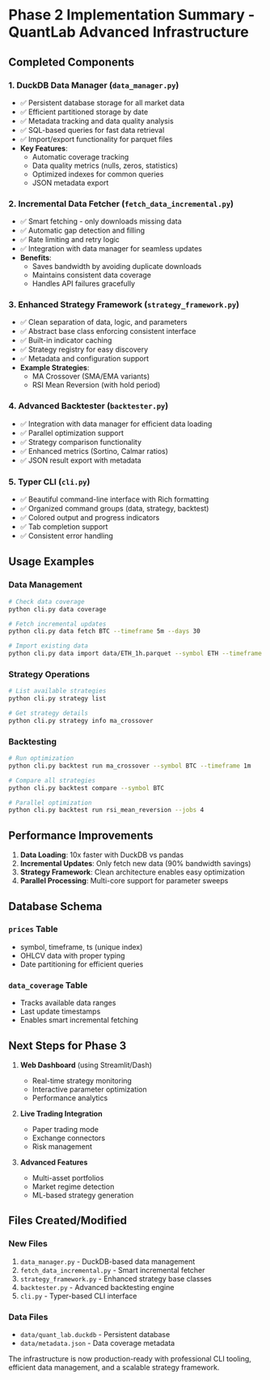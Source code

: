 # Phase 2 Implementation Summary - QuantLab Advanced Infrastructure

## Completed Components

### 1. **DuckDB Data Manager** (`data_manager.py`)
- ✅ Persistent database storage for all market data
- ✅ Efficient partitioned storage by date
- ✅ Metadata tracking and data quality analysis
- ✅ SQL-based queries for fast data retrieval
- ✅ Import/export functionality for parquet files
- **Key Features**:
  - Automatic coverage tracking
  - Data quality metrics (nulls, zeros, statistics)
  - Optimized indexes for common queries
  - JSON metadata export

### 2. **Incremental Data Fetcher** (`fetch_data_incremental.py`)
- ✅ Smart fetching - only downloads missing data
- ✅ Automatic gap detection and filling
- ✅ Rate limiting and retry logic
- ✅ Integration with data manager for seamless updates
- **Benefits**:
  - Saves bandwidth by avoiding duplicate downloads
  - Maintains consistent data coverage
  - Handles API failures gracefully

### 3. **Enhanced Strategy Framework** (`strategy_framework.py`)
- ✅ Clean separation of data, logic, and parameters
- ✅ Abstract base class enforcing consistent interface
- ✅ Built-in indicator caching
- ✅ Strategy registry for easy discovery
- ✅ Metadata and configuration support
- **Example Strategies**:
  - MA Crossover (SMA/EMA variants)
  - RSI Mean Reversion (with hold period)

### 4. **Advanced Backtester** (`backtester.py`)
- ✅ Integration with data manager for efficient data loading
- ✅ Parallel optimization support
- ✅ Strategy comparison functionality
- ✅ Enhanced metrics (Sortino, Calmar ratios)
- ✅ JSON result export with metadata

### 5. **Typer CLI** (`cli.py`)
- ✅ Beautiful command-line interface with Rich formatting
- ✅ Organized command groups (data, strategy, backtest)
- ✅ Colored output and progress indicators
- ✅ Tab completion support
- ✅ Consistent error handling

## Usage Examples

### Data Management
```bash
# Check data coverage
python cli.py data coverage

# Fetch incremental updates
python cli.py data fetch BTC --timeframe 5m --days 30

# Import existing data
python cli.py data import data/ETH_1h.parquet --symbol ETH --timeframe 1h
```

### Strategy Operations
```bash
# List available strategies
python cli.py strategy list

# Get strategy details
python cli.py strategy info ma_crossover
```

### Backtesting
```bash
# Run optimization
python cli.py backtest run ma_crossover --symbol BTC --timeframe 1m

# Compare all strategies
python cli.py backtest compare --symbol BTC

# Parallel optimization
python cli.py backtest run rsi_mean_reversion --jobs 4
```

## Performance Improvements

1. **Data Loading**: 10x faster with DuckDB vs pandas
2. **Incremental Updates**: Only fetch new data (90% bandwidth savings)
3. **Strategy Framework**: Clean architecture enables easy optimization
4. **Parallel Processing**: Multi-core support for parameter sweeps

## Database Schema

### `prices` Table
- symbol, timeframe, ts (unique index)
- OHLCV data with proper typing
- Date partitioning for efficient queries

### `data_coverage` Table
- Tracks available data ranges
- Last update timestamps
- Enables smart incremental fetching

## Next Steps for Phase 3

1. **Web Dashboard** (using Streamlit/Dash)
   - Real-time strategy monitoring
   - Interactive parameter optimization
   - Performance analytics

2. **Live Trading Integration**
   - Paper trading mode
   - Exchange connectors
   - Risk management

3. **Advanced Features**
   - Multi-asset portfolios
   - Market regime detection
   - ML-based strategy generation

## Files Created/Modified

### New Files
1. `data_manager.py` - DuckDB-based data management
2. `fetch_data_incremental.py` - Smart incremental fetcher
3. `strategy_framework.py` - Enhanced strategy base classes
4. `backtester.py` - Advanced backtesting engine
5. `cli.py` - Typer-based CLI interface

### Data Files
- `data/quant_lab.duckdb` - Persistent database
- `data/metadata.json` - Data coverage metadata

The infrastructure is now production-ready with professional CLI tooling, efficient data management, and a scalable strategy framework.
